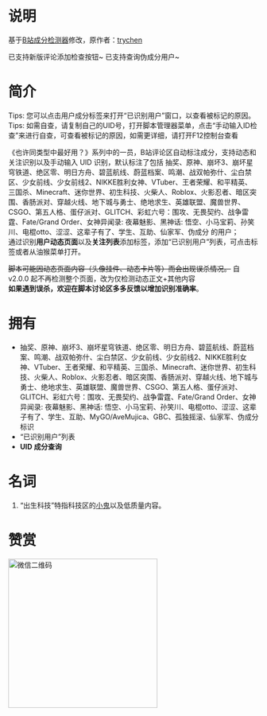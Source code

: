 # 说明

基于[B站成分检测器](https://greasyfork.org/zh-CN/scripts/451164)修改，原作者：[trychen](https://greasyfork.org/zh-CN/users/323392-trychen)

已支持新版评论添加检查按钮~ 已支持查询伪成分用户~

# 简介

Tips: 您可以点击用户成分标签来打开“已识别用户”窗口，以查看被标记的原因。  
Tips: 如需自查，请复制自己的UID号，打开脚本管理器菜单，点击“手动输入ID检查”来进行自查，可查看被标记的原因，如需更详细，请打开F12控制台查看  
  
《也许同类型中最好用？》系列中的一员，B站评论区自动标注成分，支持动态和关注识别以及手动输入 UID 识别，默认标注了包括 抽奖、原神、崩坏3、崩坏星穹铁道、绝区零、明日方舟、碧蓝航线、蔚蓝档案、鸣潮、战双帕弥什、尘白禁区、少女前线、少女前线2、NIKKE胜利女神、VTuber、王者荣耀、和平精英、三国杀、Minecraft、迷你世界、初生科技、火柴人、Roblox、火影忍者、暗区突围、香肠派对、穿越火线、地下城与勇士、绝地求生、英雄联盟、魔兽世界、CSGO、第五人格、蛋仔派对、GLITCH、彩虹六号：围攻、无畏契约、战争雷霆、Fate/Grand Order、女神异闻录: 夜幕魅影、黑神话: 悟空、小马宝莉、孙笑川、电棍otto、涩涩、这辈子有了、学生、互助、仙家军、伪成分 的用户；  
通过识别**用户动态页面**以及**关注列表**添加标签，添加“已识别用户”列表，可点击标签或者从油猴菜单打开。  
  
~~脚本可能因动态页面内容（头像挂件、动态卡片等）而会出现误杀情况。~~ 自 v2.0.0 起不再检测整个页面，改为仅检测动态正文+其他内容  
**如果遇到误杀，欢迎在脚本讨论区多多反馈以增加识别准确率**。

# 拥有

- 抽奖、原神、崩坏3、崩坏星穹铁道、绝区零、明日方舟、碧蓝航线、蔚蓝档案、鸣潮、战双帕弥什、尘白禁区、少女前线、少女前线2、NIKKE胜利女神、VTuber、王者荣耀、和平精英、三国杀、Minecraft、迷你世界、初生科技、火柴人、Roblox、火影忍者、暗区突围、香肠派对、穿越火线、地下城与勇士、绝地求生、英雄联盟、魔兽世界、CSGO、第五人格、蛋仔派对、GLITCH、彩虹六号：围攻、无畏契约、战争雷霆、Fate/Grand Order、女神异闻录: 夜幕魅影、黑神话: 悟空、小马宝莉、孙笑川、电棍otto、涩涩、这辈子有了、学生、互助、MyGO/AveMujica、GBC、孤独摇滚、仙家军、伪成分 标识
- “已识别用户”列表
- **UID 成分查询**

# 名词

1. “出生科技”特指科技区的[小鬼](https://zh.moegirl.org.cn/%E5%B0%8F%E9%AC%BC)以及低质量内容。

# 赞赏

<img src="https://greasyfork.org/rails/active_storage/blobs/redirect/eyJfcmFpbHMiOnsiZGF0YSI6MTQ5Njk0LCJwdXIiOiJibG9iX2lkIn19--1e4816b53eee84fdaba7448a49298de518c30282/wechat.webp" alt="微信二维码" width="300px" height="300px">
